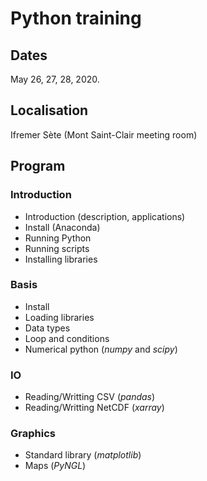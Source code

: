 # Python training

## Dates

May 26, 27, 28, 2020.

## Localisation

Ifremer Sète (Mont Saint-Clair meeting room)

## Program

### Introduction
- Introduction (description, applications)
- Install (Anaconda)
- Running Python
- Running scripts
- Installing libraries

### Basis
- Install
- Loading libraries
- Data types
- Loop and conditions
- Numerical python (*numpy* and *scipy*)

### IO
- Reading/Writting CSV (*pandas*)
- Reading/Writting NetCDF (*xarray*)

### Graphics
- Standard library (*matplotlib*)
- Maps (*PyNGL*)


